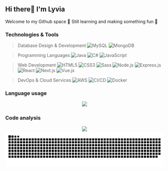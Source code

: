 ## Hi there👋 I'm Lyvia
Welcome to my Github space 🧀
Still learning and making something fun 🍉


### Technologies & Tools

> Database Design & Development
![MySQL](https://img.shields.io/badge/-MySQL-333?style=flat&logo=mysql)
![MongoDB](https://img.shields.io/badge/-MongoDB-333?style=flat&logo=mongodb)

> Programming Languages
![Java](https://img.shields.io/badge/-Java-333?style=flat&logo=java)
![C#](https://img.shields.io/badge/-C%23-333?style=flat&logo=c-sharp)
![JavaScript](https://img.shields.io/badge/-JavaScript-333?style=flat&logo=javascript)

> Web Development
![HTML5](https://img.shields.io/badge/-HTML5-333?style=flat&logo=html5)
![CSS3](https://img.shields.io/badge/-CSS3-333?style=flat&logo=css3)
![Sass](https://img.shields.io/badge/-Sass-333?style=flat&logo=sass)
![Node.js](https://img.shields.io/badge/-Node.js-333?style=flat&logo=node.js)
![Express.js](https://img.shields.io/badge/-Express.js-333?style=flat&logo=express)
![React](https://img.shields.io/badge/-React-333?style=flat&logo=react)
![Next.js](https://img.shields.io/badge/-Next.js-333?style=flat&logo=next.js)
![Vue.js](https://img.shields.io/badge/-Vue.js-333?style=flat&logo=vue.js)

> DevOps & Cloud Services
![AWS](https://img.shields.io/badge/-AWS-333?style=flat&logo=amazon-aws)
![CI/CD](https://img.shields.io/badge/-CI%2FCD-333?style=flat&logo=githubactions)
![Docker](https://img.shields.io/badge/-Docker-333?style=flat&logo=docker)


### Language usage

<div align="center">
    <img height="200px" src="https://github-readme-stats-api-holic-x.vercel.app/api/top-langs/?username=kesesek&theme=gruvbox_light&layout=compact"/>
</div>


### Code analysis

<!-- START_SECTION:waka -->
<!-- END_SECTION:waka -->


<div align="center">
    <img height="200px" src="https://github-readme-streak-stats.herokuapp.com/?user=kesesek"/>
</div>

<picture>
  <source media="(prefers-color-scheme: dark)" srcset="https://raw.githubusercontent.com/kesesek/kesesek/output/github-contribution-grid-snake-dark.svg">
  <source media="(prefers-color-scheme: light)" srcset="https://raw.githubusercontent.com/kesesek/kesesek/output/github-contribution-grid-snake.svg">
  <img alt="github contribution grid snake animation" src="https://raw.githubusercontent.com/adorabled4/adorabled4/output/github-contribution-grid-snake.svg">
</picture>

